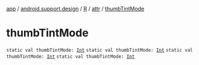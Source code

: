 [app](../../../index.md) / [android.support.design](../../index.md) / [R](../index.md) / [attr](index.md) / [thumbTintMode](.)

# thumbTintMode

`static val thumbTintMode: `[`Int`](https://kotlinlang.org/api/latest/jvm/stdlib/kotlin/-int/index.html)
`static val thumbTintMode: `[`Int`](https://kotlinlang.org/api/latest/jvm/stdlib/kotlin/-int/index.html)
`static val thumbTintMode: `[`Int`](https://kotlinlang.org/api/latest/jvm/stdlib/kotlin/-int/index.html)
`static val thumbTintMode: `[`Int`](https://kotlinlang.org/api/latest/jvm/stdlib/kotlin/-int/index.html)
